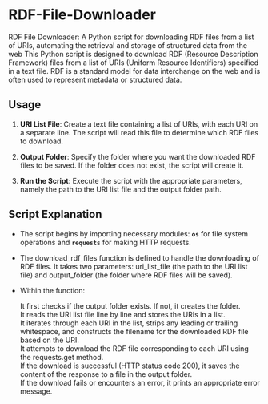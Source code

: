 # RDF-File-Downloader
RDF File Downloader: A Python script for downloading RDF files from a list of URIs, automating the retrieval and storage of structured data from the web
This Python script is designed to download RDF (Resource Description Framework) files from a list of URIs (Uniform Resource Identifiers) specified in a text file. RDF is a standard model for data interchange on the web and is often used to represent metadata or structured data.

## Usage
1. **URI List File**: Create a text file containing a list of URIs, with each URI on a separate line. The script will read this file to determine which RDF files to download.

2. **Output Folder**: Specify the folder where you want the downloaded RDF files to be saved. If the folder does not exist, the script will create it.

3. **Run the Script**: Execute the script with the appropriate parameters, namely the path to the URI list file and the output folder path.

## Script Explanation
- The script begins by importing necessary modules: **`os`** for file system operations and **`requests`** for making HTTP requests.

- The download_rdf_files function is defined to handle the downloading of RDF files. It takes two parameters: uri_list_file (the path to the URI list file) and output_folder (the folder where RDF files will be saved).

- Within the function:

  It first checks if the output folder exists. If not, it creates the folder. </br>
  It reads the URI list file line by line and stores the URIs in a list. </br>
  It iterates through each URI in the list, strips any leading or trailing whitespace, and constructs the filename for the downloaded RDF file based on the URI. </br>
  It attempts to download the RDF file corresponding to each URI using the requests.get method. </br>
  If the download is successful (HTTP status code 200), it saves the content of the response to a file in the output folder. </br>
  If the download fails or encounters an error, it prints an appropriate error message.
